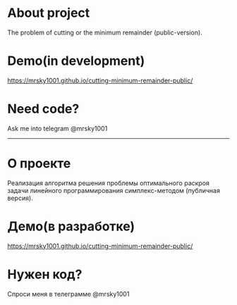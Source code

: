 # About project
The problem of cutting or the minimum remainder (public-version). 

# Demo(in development)
https://mrsky1001.github.io/cutting-minimum-remainder-public/

# Need code?
Ask me into telegram @mrsky1001

---

# О проекте
Реализация алгоритма решения проблемы оптимального раскроя задачи линейного программирования симплекс-методом (публичная версия).


# Демо(в разработке)
https://mrsky1001.github.io/cutting-minimum-remainder-public/

# Нужен код?
Спроси меня в телеграмме @mrsky1001
